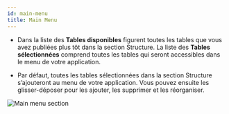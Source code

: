 ```yaml
---
id: main-menu
title: Main Menu
---
```

* Dans la liste des **Tables disponibles** figurent toutes les tables que vous avez publiées plus tôt dans la section Structure. La liste des **Tables sélectionnées** comprend toutes les tables qui seront accessibles dans le menu de votre application.

* Par défaut, toutes les tables sélectionnées dans la section Structure s’ajouteront au menu de votre application. Vous pouvez ensuite les glisser-déposer pour les ajouter, les supprimer et les réorganiser.

![Main menu section](assets/fr/project-editor/Main-menu-section-4D-for-iOS.png)